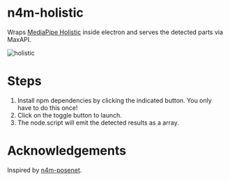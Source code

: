 # n4m-holistic
Wraps [MediaPipe Holistic](https://codepen.io/mediapipe/pen/LYRRYEw) inside electron and serves the detected parts via MaxAPI.

![holistic](./demo.gif)

# Steps
1. Install npm dependencies by clicking the indicated button. You only
   have to do this once!
2. Click on the toggle button to launch. 
3. The node.script will emit the detected results as a array.


# Acknowledgements
Inspired by [n4m-posenet](https://github.com/yuichkun/n4m-posenet).
